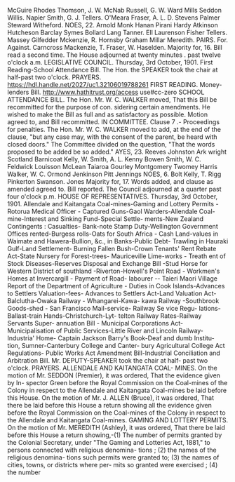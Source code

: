 McGuire Rhodes Thomson, J. W. McNab Russell, G. W. Ward Mills Seddon Willis. Napier Smith, G. J. Tellers. O'Meara Fraser, A. L. D. Stevens Palmer Steward Witheford. NOES, 22. Arnold Monk Hanan Pirani Hardy Atkinson Hutcheson Barclay Symes Bollard Lang Tanner. Ell Laurenson Fisher Tellers. Massey Gilfedder Mckenzie, R. Hornsby Graham Millar Meredith. PAIRS. For. Against. Carncross Mackenzie, T. Fraser, W. Haselden. Majority for, 16. Bill read a second time. The House adjourned at twenty minutes . past twelve o'clock a.m. LEGISLATIVE COUNCIL. Thursday, 3rd October, 1901. First Reading-School Attendance Bill. The Hon. the SPEAKER took the chair at half-past two o'clock. PRAYERS. https://hdl.handle.net/2027/uc1.32106019788261 FIRST READING. Money-lenders Bill. http://www.hathitrust.org/access use#cc-zero SCHOOL ATTENDANCE BILL. The Hon. Mr. W. C. WALKER moved, That this Bill be recommitted for the purpose of con. sidering certain amendments. He wished to make the Bill as full and as satisfactory as possible. Motion agreed to, and Bill recommitted. IN COMMITTEE. Clause 7 .- Proceedings for penalties. The Hon. Mr. W. C. WALKER moved to add, at the end of the clause, "but any case may, with the consent of the parent, be heard with closed doors." The Committee divided on the question, "That the words proposed to be added be so added." AYES, 23. Reeves Johnston Ark wright Scotland Barnicoat Kelly, W. Smith, A. L. Kenny Bowen Smith, W. C. Feldwick Louisson McLean Taiaroa Gourley Montgomery Twomey Harris Walker, W. C. Ormond Jenkinson Pitt Jennings NOES, 6. Bolt Kelly, T. Rigg Pinkerton Swanson. Jones Majority for, 17. Words added, and clause as amended agreed to. Bill reported. The Council adjourned at a quarter past four o'clock p.m. HOUSE OF REPRESENTATIVES. Thursday, 3rd October, 1901. Allendale and Kaitangata Coal-mines-Gaming and Lottery Permits - Rotorua Medical Officer - Captured Guns-Gaol Warders-Allendale Coal- mine-Interest and Sinking Fund-Special Settle- ments-New Zealand Contingents : Casualties- Bank-note Stamp Duty-Wellington Government Offices rented-Burgess rolls-Oats for South Africa - Cash Land-values in Waimate and Hawera-Bullion, &c., in Banks-Public Debt- Trawling in Hauraki Gulf-Land Settlement- Burning Fallen Bush-Crown Tenants' Rent Rebate Act-State Nursery for Forest-trees- Mauriceville Lime-works - Treath ent of Stock Diseases-Reserves Disposal and Exchange Bill -Stud Horse for Western District of southland -Riverton-Howell's Point Road - Workmen's Homes at Invercargill - Payment of Road- labourer -- Taieri Maori Village Report of the Department of Agriculture - Duties in Cook Islands-Advances to Settlers Valuation-fees- Advances to Settlers Act-Land Valuation Act- Balclutha-Owaka Railway - Whangarei-Kawa- kawa Railway -Southbrook Goods-shed - San Francisco Mail-service- Railway Se vice Regu- lations-Ballast-train Hands-Christchurch-Lyt- telton Railway Rates-Railway Servants Super- annuation Bill - Municipal Corporations Act- Municipalisation of Public Services-Little River and Lincoln Railway-Industria' Home- Captain Jackson Barry's Book-Deaf and dumb Institu- tion, Sumner-Canterbury College and Canter- bury Agricultural College Act Regulations- Public Works Act Amendment Bill-Industrial Conciliation and Arbitration Bill. Mr. DEPUTY-SPEAKER took the chair at half- past two o'clock. PRAYERS. ALLENDALE AND KAITANGATA COAL- MINES. On the motion of Mr. SEDDON (Premier), it was ordered, That the evidence given by In- spector Green before the Royal Commission on the Coal-mines of the Colony in respect to the Allendale and Kaitangata Coal-mines be laid before this House. On the motion of Mr. J. ALLEN (Bruce), it was ordered, That there be laid before this House a return showing all the evidence given before the Royal Commission on the Coal-mines of the Colony in respect to the Allendale and Kaitangata Coal-mines. GAMING AND LOTTERY PERMITS. On the motion of Mr. MEREDITH (Ashley), it was ordered, That there be laid before this House a return showing,-(1) The number of permits granted by the Colonial Secretary, under "The Gaming and Lotteries Act, 1881," to persons connected with religious denomina- tions ; (2) the names of the religious denomina- tions such permits were granted to; (3) the names of cities, towns, or districts where per- mits so granted were exercised ; (4) the number 